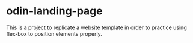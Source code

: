 # odin-landing-page

This is a project to replicate a website template in order
to practice using flex-box to position elements properly.